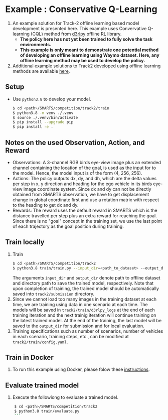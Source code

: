 # Example : Conservative Q-Learning
1. An example solution for Track-2 offline learning based model development is presented here. This example uses Convervative Q-learning (CQL) method from [d3rlpy](https://github.com/takuseno/d3rlpy) offline RL library.
    + **The policy here has not yet been trained to fully solve the task environments.**
    + **This example is only meant to demonstrate one potential method of developing an offline learning using Waymo dataset. Here, any offline learning method may be used to develop the policy.**
1. Additional example solutions to Track2 developed using offline learning methods are available [here](https://github.com/smarts-project/smarts-project.rl/tree/master/neurips2022).

## Setup
+ Use `python3.8` to develop your model.
    ```bash
    $ cd <path>/SMARTS/competition/track2/train
    $ python3.8 -m venv ./.venv
    $ source ./.venv/bin/activate
    $ pip install --upgrade pip
    $ pip install -e .
    ```

## Notes on the used Observation, Action, and Reward
+ Observations: A 3-channel RGB birds eye-view image plus an extended channel containing the location of the goal, is used as the input for to the model. Hence, the model input is of the form (4, 256, 256).
+ Actions: The policy outputs dx, dy, and dh, which are the delta values per step in x, y direction and heading for the ego vehicle in its birds eye-view image coordinate system. Since dx and dy can not be directly obtained from SMARTS observation, we have to get displacement change in global coordinate first and use a rotation matrix with respect to the heading to get dx and dy.
+ Rewards: The reward uses the default reward in SMARTS which is the distance travelled per step plus an extra reward for reaching the goal. Since there is no "goal" concept in the training set, we use the last point of each trajectory as the goal position during training. 

## Train locally
1. Train
    ```bash
    $ cd <path>/SMARTS/competition/track2
    $ python3.8 train/train.py --input_dir=<path_to_dataset> --output_dir=<path>/SMARTS/competition/track2/submission/
    ```
    The arguments `input_dir` and `output_dir` denote path to offline dataset and directory path to save the trained model, respectively. Note that upon completion of training, the trained model should be automatically saved into `track2/submission` directory.
1. Since we cannot load too many images in the training dataset at each time, we are training using data in one scenario at each time. The models will be saved in `track2/train/d3rlpy_logs` at the end of each training iteration and the next trainig iteration will continue training on the latest trained model. At the end of the training, the last model will be saved to the `output_dir` for submission and for local evaluation.
1. Training specifications such as number of scenarios, number of vehicles in each scenario, training steps, etc., can be modified at `track2/train/config.yaml`.

## Train in Docker
1. To run this example using Docker, please folow these [instructions](../README.md#dockerfile-dockerhub-training-and-evaluation).

## Evaluate trained model
1. Execute the followiong to evaluate a trained model.
```bash
    $ cd <path>/SMARTS/competition/track2
    $ python3.8 train/evaluate.py
    ```